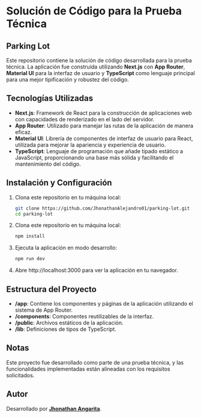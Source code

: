 # Solución de Código para la Prueba Técnica
## Parking Lot

Este repositorio contiene la solución de código desarrollada para la prueba técnica. La aplicación fue construida utilizando **Next.js** con **App Router**, **Material UI** para la interfaz de usuario y **TypeScript** como lenguaje principal para una mejor tipificación y robustez del código.

## Tecnologías Utilizadas

- **Next.js**: Framework de React para la construcción de aplicaciones web con capacidades de renderizado en el lado del servidor.
- **App Router**: Utilizado para manejar las rutas de la aplicación de manera eficaz.
- **Material UI**: Librería de componentes de interfaz de usuario para React, utilizada para mejorar la apariencia y experiencia de usuario.
- **TypeScript**: Lenguaje de programación que añade tipado estático a JavaScript, proporcionando una base más sólida y facilitando el mantenimiento del código.

## Instalación y Configuración

1. Clona este repositorio en tu máquina local:
   ```bash
   git clone https://github.com/JhonathanAlejandro01/parking-lot.git
   cd parking-lot
   ```

2. Clona este repositorio en tu máquina local:
   ```bash
   npm install
   ```

3. Ejecuta la aplicación en modo desarrollo:
    ```bash
    npm run dev
    ```

4. Abre http://localhost:3000 para ver la aplicación en tu navegador.

## Estructura del Proyecto
- **/app**: Contiene los componentes y páginas de la aplicación utilizando el sistema de App Router.
- **/components**: Componentes reutilizables de la interfaz.
- **/public**: Archivos estáticos de la aplicación.
- **/lib**: Definiciones de tipos de TypeScript.

## Notas
Este proyecto fue desarrollado como parte de una prueba técnica, y las funcionalidades implementadas están alineadas con los requisitos solicitados.

## Autor
Desarrollado por [**Jhonathan Angarita**](https://github.com/JhonathanAlejandro01).
